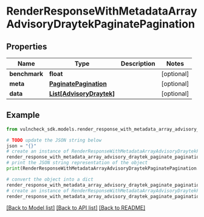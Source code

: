 # RenderResponseWithMetadataArrayAdvisoryDraytekPaginatePagination


## Properties

Name | Type | Description | Notes
------------ | ------------- | ------------- | -------------
**benchmark** | **float** |  | [optional] 
**meta** | [**PaginatePagination**](PaginatePagination.md) |  | [optional] 
**data** | [**List[AdvisoryDraytek]**](AdvisoryDraytek.md) |  | [optional] 

## Example

```python
from vulncheck_sdk.models.render_response_with_metadata_array_advisory_draytek_paginate_pagination import RenderResponseWithMetadataArrayAdvisoryDraytekPaginatePagination

# TODO update the JSON string below
json = "{}"
# create an instance of RenderResponseWithMetadataArrayAdvisoryDraytekPaginatePagination from a JSON string
render_response_with_metadata_array_advisory_draytek_paginate_pagination_instance = RenderResponseWithMetadataArrayAdvisoryDraytekPaginatePagination.from_json(json)
# print the JSON string representation of the object
print(RenderResponseWithMetadataArrayAdvisoryDraytekPaginatePagination.to_json())

# convert the object into a dict
render_response_with_metadata_array_advisory_draytek_paginate_pagination_dict = render_response_with_metadata_array_advisory_draytek_paginate_pagination_instance.to_dict()
# create an instance of RenderResponseWithMetadataArrayAdvisoryDraytekPaginatePagination from a dict
render_response_with_metadata_array_advisory_draytek_paginate_pagination_from_dict = RenderResponseWithMetadataArrayAdvisoryDraytekPaginatePagination.from_dict(render_response_with_metadata_array_advisory_draytek_paginate_pagination_dict)
```
[[Back to Model list]](../README.md#documentation-for-models) [[Back to API list]](../README.md#documentation-for-api-endpoints) [[Back to README]](../README.md)


